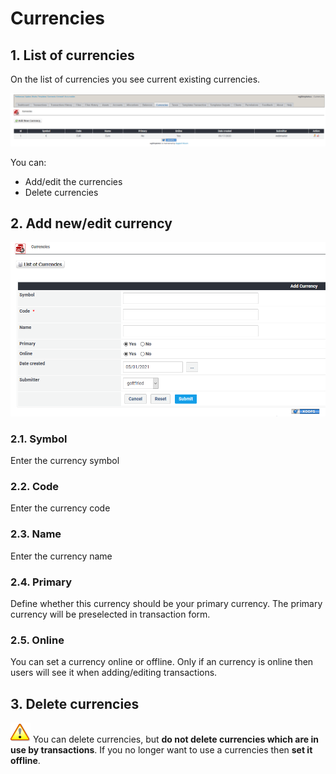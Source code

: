 # Currencies

## 1. List of currencies

On the list of currencies you see current existing currencies.

![List of currencies](../../.gitbook/assets/admin_currencies.png)

You can:

* Add/edit the currencies
* Delete currencies

## 2. Add new/edit currency

![Creation of new currency](../../.gitbook/assets/admin_currencies_edit.png)

### 2.1. Symbol

Enter the currency symbol

### 2.2. Code

Enter the currency code

### 2.3. Name

Enter the currency name

### 2.4. Primary

Define whether this currency should be your primary currency. The primary currency will be preselected in transaction form.

### 2.5. Online

You can set a currency online or offline. Only if an currency is online then users will see it when adding/editing transactions.

## 3. Delete currencies

![Important](../../.gitbook/assets/important%20%281%29.png) You can delete currencies, but **do not delete currencies which are in use by transactions**. If you no longer want to use a currencies then **set it offline**.

